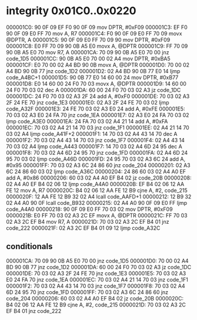 # integrity 0x01C0..0x0220

000001C0: 90 0F 09 EF F0 90 0F 09    mov     DPTR, #0xF09
000001C3: EF F0 90 0F 09 E0 FF 70    mov     A, R7
000001C4: F0 90 0F 09 E0 FF 70 09    movx    @DPTR, A
000001C5: 90 0F 09 E0 FF 70 09 90    mov     DPTR, #0xF09
000001C8: E0 FF 70 09 90 0B A5 E0    movx    A, @DPTR
000001C9: FF 70 09 90 0B A5 E0 70    mov     R7, A
000001CA: 70 09 90 0B A5 E0 70 00    jnz     code_1D5
000001CC: 90 0B A5 E0 70 00 02 A4    mov     DPTR, #0xBA5
000001CF: E0 70 00 02 A4 BD 90 0B    movx    A, @DPTR
000001D0: 70 00 02 A4 BD 90 0B 77    jnz     code_1D2
000001D2: 02 A4 BD 90 0B 77 E0 14    ljmp    code_A4BC+1
000001D5: 90 0B 77 E0 14 60 00 24    mov     DPTR, #0xB77
000001D8: E0 14 60 00 24 F0 70 03    movx    A, @DPTR
000001D9: 14 60 00 24 F0 70 03 02    dec     A
000001DA: 60 00 24 F0 70 03 02 A3    jz      code_1DC
000001DC: 24 F0 70 03 02 A3 2F 24    add     A, #0xF0
000001DE: 70 03 02 A3 2F 24 FE 70    jnz     code_1E3
000001E0: 02 A3 2F 24 FE 70 03 02    ljmp    code_A32F
000001E3: 24 FE 70 03 02 A3 E0 24    add     A, #0xFE
000001E5: 70 03 02 A3 E0 24 FA 70    jnz     code_1EA
000001E7: 02 A3 E0 24 FA 70 03 02    ljmp    code_A3E0
000001EA: 24 FA 70 03 02 A4 21 14    add     A, #0xFA
000001EC: 70 03 02 A4 21 14 70 03    jnz     code_1F1
000001EE: 02 A4 21 14 70 03 02 A4    ljmp    code_A41F+2
000001F1: 14 70 03 02 A4 43 14 70    dec     A
000001F2: 70 03 02 A4 43 14 70 03    jnz     code_1F7
000001F4: 02 A4 43 14 70 03 02 A4    ljmp    code_A443
000001F7: 14 70 03 02 A4 6D 24 95    dec     A
000001F8: 70 03 02 A4 6D 24 95 70    jnz     code_1FD
000001FA: 02 A4 6D 24 95 70 03 02    ljmp    code_A46D
000001FD: 24 95 70 03 02 A3 6C 24    add     A, #0x95
000001FF: 70 03 02 A3 6C 24 86 60    jnz     code_204
00000201: 02 A3 6C 24 86 60 03 02    ljmp    code_A36C
00000204: 24 86 60 03 02 A4 A0 EF    add     A, #0x86
00000206: 60 03 02 A4 A0 EF B4 02    jz      code_20B
00000208: 02 A4 A0 EF B4 02 06 12    ljmp    code_A4A0
0000020B: EF B4 02 06 12 AA FE 12    mov     A, R7
0000020C: B4 02 06 12 AA FE 12 B9    cjne    A, #2, code_215
0000020F: 12 AA FE 12 B9 32 02 A4    lcall   code_AAFD+1
00000212: 12 B9 32 02 A4 A0 90 0F    lcall   code_B932
00000215: 02 A4 A0 90 0F 09 E0 FF    ljmp    code_A4A0
00000218: 90 0F 09 E0 FF 70 03 02    mov     DPTR, #0xF09
0000021B: E0 FF 70 03 02 A3 2C EF    movx    A, @DPTR
0000021C: FF 70 03 02 A3 2C EF B4    mov     R7, A
0000021D: 70 03 02 A3 2C EF B4 01    jnz     code_222
0000021F: 02 A3 2C EF B4 01 09 12    ljmp    code_A32C

## conditionals
000001CA: 70 09 90 0B A5 E0 70 00    jnz     code_1D5
000001D0: 70 00 02 A4 BD 90 0B 77    jnz     code_1D2
000001DA: 60 00 24 F0 70 03 02 A3    jz      code_1DC
000001DE: 70 03 02 A3 2F 24 FE 70    jnz     code_1E3
000001E5: 70 03 02 A3 E0 24 FA 70    jnz     code_1EA
000001EC: 70 03 02 A4 21 14 70 03    jnz     code_1F1
000001F2: 70 03 02 A4 43 14 70 03    jnz     code_1F7
000001F8: 70 03 02 A4 6D 24 95 70    jnz     code_1FD
000001FF: 70 03 02 A3 6C 24 86 60    jnz     code_204
00000206: 60 03 02 A4 A0 EF B4 02    jz      code_20B
0000020C: B4 02 06 12 AA FE 12 B9    cjne    A, #2, code_215
0000021D: 70 03 02 A3 2C EF B4 01    jnz     code_222